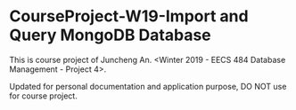 # CourseProject-W19-Import and Query MongoDB Database

This is course project of Juncheng An. <Winter 2019 - EECS 484 Database Management - Project 4>. 
  
Updated for personal documentation and application purpose, DO NOT use for course project.  
